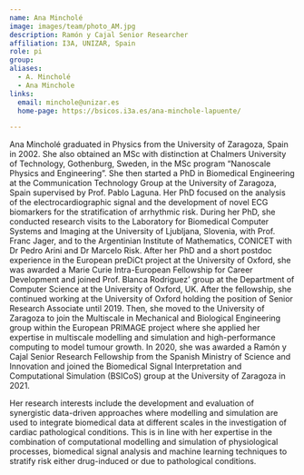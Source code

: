 ```yaml
---
name: Ana Mincholé
image: images/team/photo_AM.jpg
description: Ramón y Cajal Senior Researcher
affiliation: I3A, UNIZAR, Spain
role: pi
group:
aliases:
  - A. Mincholé
  - Ana Minchole
links:
  email: minchole@unizar.es
  home-page: https://bsicos.i3a.es/ana-minchole-lapuente/

---
```


Ana Mincholé graduated in Physics from the University of Zaragoza, Spain in 2002. She also obtained an MSc with distinction at Chalmers University of Technology, Gothenburg, Sweden, in the MSc program “Nanoscale Physics and Engineering”. She then started a PhD in Biomedical Engineering at the Communication Technology Group at the University of Zaragoza, Spain supervised by Prof. Pablo Laguna. Her PhD focused on the analysis of the electrocardiographic signal and the development of novel ECG biomarkers for the stratification of arrhythmic risk. During her PhD, she conducted research visits to the Laboratory for Biomedical Computer Systems and Imaging at the University of Ljubljana, Slovenia, with Prof. Franc Jager, and to the Argentinian Institute of Mathematics, CONICET with Dr Pedro Arini and Dr Marcelo Risk. After her PhD and a short postdoc experience in the European preDiCt project at the University of Oxford, she was awarded a Marie Curie Intra-European Fellowship for Career Development and joined Prof. Blanca Rodriguez’ group at the Department of Computer Science at the University of Oxford, UK. After the fellowship, she continued working at the University of Oxford holding the position of Senior Research Associate until 2019. Then, she moved to the University of Zaragoza to join the Multiscale in Mechanical and Biological Engineering group within the European PRIMAGE project where she applied her expertise in multiscale modelling and simulation and high-performance computing to model tumour growth.  In 2020, she was awarded a Ramón y Cajal Senior Research Fellowship from the Spanish Ministry of Science and Innovation and joined the Biomedical Signal Interpretation and Computational Simulation (BSICoS) group at the University of Zaragoza in 2021. 

Her research interests include the development and evaluation of synergistic data-driven approaches where modelling and simulation are used to integrate biomedical data at different scales in the investigation of cardiac pathological conditions. This is in line with her expertise in the combination of computational modelling and simulation of physiological processes, biomedical signal analysis and machine learning techniques to stratify risk either drug-induced or due to pathological conditions.


